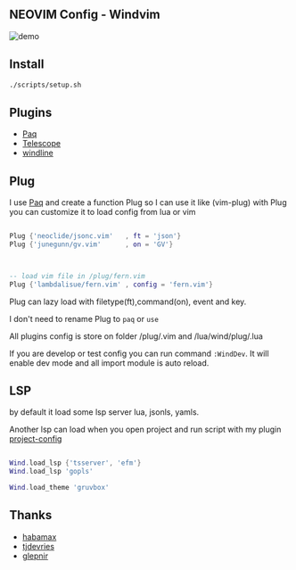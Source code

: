 ## NEOVIM Config - Windvim

![demo](https://i.imgur.com/Fr9uQO7.png)

## Install
``` bash
./scripts/setup.sh

```
## Plugins

* [Paq](https://github.com/savq/paq-nvim)
* [Telescope](https://github.com/nvim-telescope/telescope.nvim)
* [windline](https://github.com/windwp/windline.nvim)


## Plug

I use [Paq](https://github.com/savq/paq-nvim) and create a function Plug so I can use it like (vim-plug)
with Plug you can customize it to load config from lua or vim

``` lua

Plug {'neoclide/jsonc.vim'   , ft = 'json'}
Plug {'junegunn/gv.vim'      , on = 'GV'}



-- load vim file in /plug/fern.vim
Plug {'lambdalisue/fern.vim' , config = 'fern.vim'}

```
Plug can lazy load with filetype(ft),command(on), event and key.

I don't need to rename Plug to `paq` or `use` 

All plugins config is store on folder /plug/.vim and /lua/wind/plug/.lua

If you are develop or test config you can run command `:WindDev`.
It will enable dev mode and all import module is auto reload.


## LSP

by default it load some lsp server lua, jsonls, yamls.

Another lsp can load when you open project and run script with my plugin
[project-config](https://github.com/windwp/nvim-projectconfig)

``` lua

Wind.load_lsp {'tsserver', 'efm'}
Wind.load_lsp 'gopls'

Wind.load_theme 'gruvbox'

```
## Thanks

* [habamax](https://github.com/habamax/)
* [tjdevries](https://github.com/tjdevries)
* [glepnir](https://github.com/glepnir)

